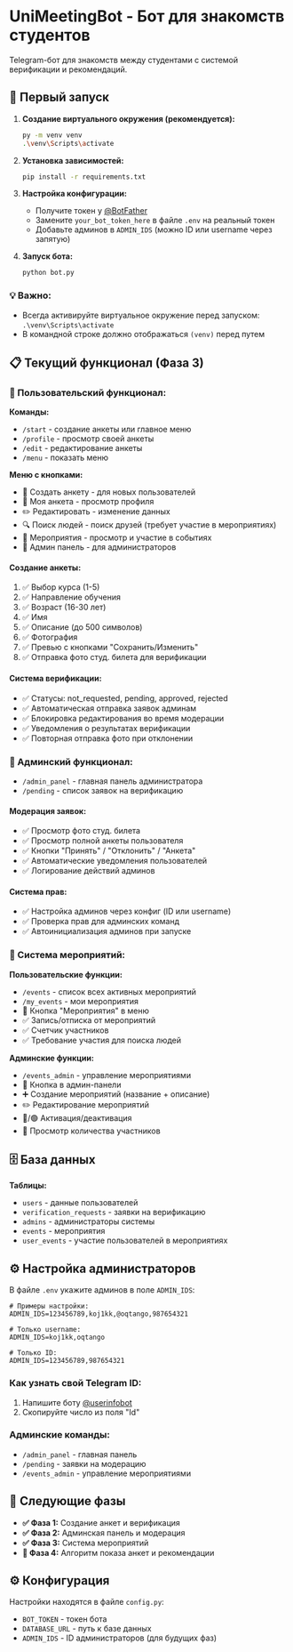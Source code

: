 # UniMeetingBot - Бот для знакомств студентов

Telegram-бот для знакомств между студентами с системой верификации и рекомендаций.

## 🚀 Первый запуск

1. **Создание виртуального окружения (рекомендуется):**
   ```bash
   py -m venv venv
   .\venv\Scripts\activate
   ```

2. **Установка зависимостей:**
   ```bash
   pip install -r requirements.txt
   ```

3. **Настройка конфигурации:**
   - Получите токен у [@BotFather](https://t.me/BotFather)
   - Замените `your_bot_token_here` в файле `.env` на реальный токен
   - Добавьте админов в `ADMIN_IDS` (можно ID или username через запятую)

4. **Запуск бота:**
   ```bash
   python bot.py
   ```

### 💡 Важно: 
- Всегда активируйте виртуальное окружение перед запуском: `.\venv\Scripts\activate`
- В командной строке должно отображаться `(venv)` перед путем

## 📋 Текущий функционал (Фаза 3)

### 👤 Пользовательский функционал:

**Команды:**
- `/start` - создание анкеты или главное меню
- `/profile` - просмотр своей анкеты  
- `/edit` - редактирование анкеты
- `/menu` - показать меню

**Меню с кнопками:**
- 🚀 Создать анкету - для новых пользователей
- 👤 Моя анкета - просмотр профиля
- ✏️ Редактировать - изменение данных
- 🔍 Поиск людей - поиск друзей (требует участие в мероприятиях)
- 🎉 Мероприятия - просмотр и участие в событиях
- 🔧 Админ панель - для администраторов

#### Создание анкеты:
1. ✅ Выбор курса (1-5) 
2. ✅ Направление обучения
3. ✅ Возраст (16-30 лет)
4. ✅ Имя
5. ✅ Описание (до 500 символов)
6. ✅ Фотография
7. ✅ Превью с кнопками "Сохранить/Изменить"
8. ✅ Отправка фото студ. билета для верификации

#### Система верификации:
- ✅ Статусы: not_requested, pending, approved, rejected
- ✅ Автоматическая отправка заявок админам
- ✅ Блокировка редактирования во время модерации
- ✅ Уведомления о результатах верификации
- ✅ Повторная отправка фото при отклонении

### 🔧 Админский функционал:
- `/admin_panel` - главная панель администратора
- `/pending` - список заявок на верификацию

#### Модерация заявок:
- ✅ Просмотр фото студ. билета
- ✅ Просмотр полной анкеты пользователя
- ✅ Кнопки "Принять" / "Отклонить" / "Анкета"
- ✅ Автоматические уведомления пользователей
- ✅ Логирование действий админов

#### Система прав:
- ✅ Настройка админов через конфиг (ID или username)
- ✅ Проверка прав для админских команд
- ✅ Автоинициализация админов при запуске

### 🎉 Система мероприятий:

**Пользовательские функции:**
- `/events` - список всех активных мероприятий
- `/my_events` - мои мероприятия
- 🎉 Кнопка "Мероприятия" в меню
- ✅ Запись/отписка от мероприятий
- ✅ Счетчик участников
- ✅ Требование участия для поиска людей

**Админские функции:**
- `/events_admin` - управление мероприятиями
- 🎉 Кнопка в админ-панели
- ➕ Создание мероприятий (название + описание)
- ✏️ Редактирование мероприятий
- 🔴/🟢 Активация/деактивация
- 👥 Просмотр количества участников

## 🗄️ База данных

**Таблицы:**
- `users` - данные пользователей  
- `verification_requests` - заявки на верификацию
- `admins` - администраторы системы
- `events` - мероприятия
- `user_events` - участие пользователей в мероприятиях

## ⚙️ Настройка администраторов

В файле `.env` укажите админов в поле `ADMIN_IDS`:

```env
# Примеры настройки:
ADMIN_IDS=123456789,koj1kk,@oqtango,987654321

# Только username:
ADMIN_IDS=koj1kk,oqtango

# Только ID:
ADMIN_IDS=123456789,987654321
```

### Как узнать свой Telegram ID:
1. Напишите боту [@userinfobot](https://t.me/userinfobot)
2. Скопируйте число из поля "Id"

### Админские команды:
- `/admin_panel` - главная панель
- `/pending` - заявки на модерацию
- `/events_admin` - управление мероприятиями

## 🔄 Следующие фазы

- **✅ Фаза 1:** Создание анкет и верификация
- **✅ Фаза 2:** Админская панель и модерация
- **✅ Фаза 3:** Система мероприятий  
- **🔄 Фаза 4:** Алгоритм показа анкет и рекомендации

## ⚙️ Конфигурация

Настройки находятся в файле `config.py`:
- `BOT_TOKEN` - токен бота
- `DATABASE_URL` - путь к базе данных
- `ADMIN_IDS` - ID администраторов (для будущих фаз)
